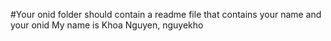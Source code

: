 #Your onid folder should contain a readme file that contains your name and your onid
My name is Khoa Nguyen, nguyekho
